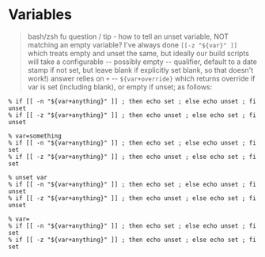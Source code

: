 # Variables

> bash/zsh fu question / tip - how to tell an unset variable, NOT matching an empty variable?
> I've always done `[[-z "${var}" ]]` which treats empty and unset the same, but ideally our build scripts will take a
> configurable -- possibly empty -- qualifier, default to a date stamp if not set, but leave blank if explicitly set
> blank, so that doesn't work!)
> answer relies on `+` -- `${var+override}` which returns override if var is set (including blank), or empty if unset; as
> follows:

```shell
% if [[ -n "${var+anything}" ]] ; then echo set ; else echo unset ; fi
unset
% if [[ -z "${var+anything}" ]] ; then echo unset ; else echo set ; fi
unset
```

```shell
% var=something
% if [[ -n "${var+anything}" ]] ; then echo set ; else echo unset ; fi
set
% if [[ -z "${var+anything}" ]] ; then echo unset ; else echo set ; fi
set
```

```shell
% unset var 
% if [[ -n "${var+anything}" ]] ; then echo set ; else echo unset ; fi
unset
% if [[ -z "${var+anything}" ]] ; then echo unset ; else echo set ; fi
unset
```

```shell
% var=
% if [[ -n "${var+anything}" ]] ; then echo set ; else echo unset ; fi
set
% if [[ -z "${var+anything}" ]] ; then echo unset ; else echo set ; fi
set
```